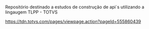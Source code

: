 Repositório destinado a estudos de construção de api´s utilizando a lingaugem TLPP - TOTVS

https://tdn.totvs.com/pages/viewpage.action?pageId=555860439